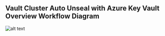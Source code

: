 ## Vault Cluster Auto Unseal with Azure Key Vault Overview Workflow Diagram

![alt text](./images/vault-cluster-auto-unseal-azure-key-vault.png)
